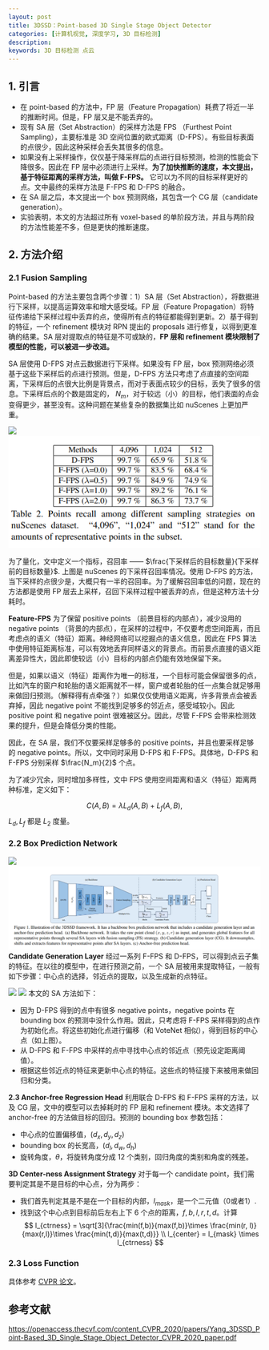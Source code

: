 ```yaml
---
layout: post
title: 3DSSD：Point-based 3D Single Stage Object Detector
categories: [计算机视觉, 深度学习, 3D 目标检测]
description: 
keywords: 3D 目标检测 点云
---
```


## 1. 引言
- 在 point-based 的方法中，FP 层（Feature Propagation）耗费了将近一半的推断时间。但是，FP 层又是不能丢弃的。
- 现有 SA 层（Set Abstraction）的采样方法是 FPS （Furthest Point Sampling），主要标准是 3D 空间位置的欧式距离（D-FPS）。有些目标表面的点很少，因此这种采样会丢失其很多的信息。
- 如果没有上采样操作，仅仅基于降采样后的点进行目标预测，检测的性能会下降很多。因此在 FP 层中必须进行上采样。**为了加快推断的速度，本文提出，基于特征距离的采样方法，叫做 F-FPS。** 它可以为不同的目标采样更好的点。文中最终的采样方法是 F-FPS 和 D-FPS 的融合。
- 在 SA 层之后，本文提出一个 box 预测网络，其包含一个 CG 层（candidate generation）。
- 实验表明，本文的方法超过所有 voxel-based 的单阶段方法，并且与两阶段的方法性能差不多，但是更快的推断速度。

## 2. 方法介绍
### 2.1 Fusion Sampling
Point-based 的方法主要包含两个步骤：1）SA 层（Set Abstraction），将数据进行下采样，以提高运算效率和增大感受域。FP 层（Feature Propagation）将特征传递给下采样过程中丢弃的点，使得所有点的特征都能得到更新。2）基于得到的特征，一个 refinement 模块对 RPN 提出的 proposals 进行修复，以得到更准确的结果。SA 层对提取点的特征是不可或缺的，**FP 层和 refinement 模块限制了模型的性能，可以被进一步改进。**

SA 层使用 D-FPS 对点云数据进行下采样。如果没有 FP 层，box 预测网络必须基于这些下采样后的点进行预测。但是，D-FPS 方法只考虑了点直接的空间距离，下采样后的点很大比例是背景点，而对于表面点较少的目标，丢失了很多的信息。下采样后点的个数是固定的， $N_m$，对于较远（小）的目标，他们表面的点会变得更少，甚至没有。这种问题在某些复杂的数据集比如 nuScenes 上更加严重。

![]({{site.baseurl}}/images/posts/3d/2020-11-14-3dssd-01.PNG)
![](../images/posts/3d/2020-11-14-3dssd-01.PNG)

<!-- ![]({{site.baseurl}}/images/posts/3d/2020-11-14-3dssd-01.PNG){:class="img-responsive"} -->

为了量化，文中定义一个指标，召回率 —— $\frac{下采样后的目标数量}{下采样前的目标数量}$. 上图是 nuScenes 的下采样召回率情况。使用 D-FPS 的方法，当下采样的点很少是，大概只有一半的召回率。为了缓解召回率低的问题，现在的方法都是使用 FP 层去上采样，召回下采样过程中被丢弃的点，但是这种方法十分耗时。

**Feature-FPS** 
为了保留 positive points （前景目标的内部点），减少没用的 negative points （背景的内部点），在采样的过程中，不仅要考虑空间距离，而且考虑点的语义（特征）距离。神经网络可以挖掘点的语义信息，因此在 FPS 算法中使用特征距离标准，可以有效地丢弃同样语义的背景点。而前景点直接的语义距离差异性大，因此即使较远（小）目标的内部点仍能有效地保留下来。

但是，如果以语义（特征）距离作为唯一的标准，一个目标可能会保留很多的点，比如汽车的窗户和轮胎的语义距离就不一样，窗户或者轮胎的任一点集合就足够用来做回归预测。（解释得有点牵强？）如果仅仅使用语义距离，许多背景点会被丢弃掉，因此 negative point 不能找到足够多的邻近点，感受域较小。因此 positive point 和 negative point 很难被区分。因此，尽管 F-FPS 会带来检测效果的提升，但是会降低分类的性能。

因此，在 SA 层，我们不仅要采样足够多的 positive points，并且也要采样足够的 negative points。所以，文中同时采用 D-FPS 和 F-FPS。具体地，D-FPS 和 F-FPS 分别采样 $\frac{N_m}{2}$ 个点。

为了减少冗余，同时增加多样性，文中 FPS 使用空间距离和语义（特征）距离两种标准，定义如下：

$$
C(A,B) =\lambda L_d(A,B)+L_f(A,B), 
$$
$L_d, L_f$ 都是 $L_2$ 度量。

### 2.2 Box Prediction Network


![]({{site.baseurl}}/images/posts/2020-11/3dssd-02.png)
![](../images/posts/2020-11/3dssd-02.png)
**Candidate Generation Layer**
经过一系列 F-FPS 和 D-FPS，可以得到点云子集的特征。在以往的模型中，在进行预测之前，一个 SA 层被用来提取特征，一般有如下步骤：中心点的选择，邻近点的提取，以及生成新的点特征。

![]({{site.baseurl}}/images/posts/2020-11/3dssd-03.png)
![](../images/2020-11/posts/3dssd-03.png)
本文的 SA 方法如下：
- 因为 D-FPS 得到的点中有很多 negative points，negative points 在 bounding box 的预测中没什么作用。因此，只考虑将 F-FPS 采样得到的点作为初始化点。将这些初始化点进行偏移（和 VoteNet 相似），得到目标的中心点（如上图）。
- 从 D-FPS 和 F-FPS 中采样的点中寻找中心点的邻近点（预先设定距离阈值）。
- 根据这些邻近点的特征来更新中心点的特征。这些点的特征接下来被用来做回归和分类。

**2.3 Anchor-free Regression Head**
利用联合 D-FPS 和 F-FPS 采样的方法，以及 CG 层，文中的模型可以去掉耗时的 FP 层和 refinement 模块。本文选择了 anchor-free 的方法做目标的回归。预测的 bounding box 参数包括：
- 中心点的位置偏移值，$(d_x, d_y, d_z)$
- bounding box 的长宽高，$(d_l, d_w, d_h)$ 
- 旋转角度，$\theta$，将旋转角度分成 12 个类别，回归角度的类别和角度的残差。

**3D Center-ness Assignment Strategy**
对于每一个 candidate point，我们需要判定其是不是目标的中心点，分为两步：
- 我们首先判定其是不是在一个目标的内部，$l_{mask}$，是一个二元值（0或者1）.
- 找到这个中心点到目标前后左右上下 6 个点的距离，$f,b,l,r,t,d$。计算 
  $$
  l_{ctrness} = \sqrt[3]{\frac{min(f,b)}{max(f,b)}\times \frac{min(r, l)}{max(r,l)}\times \frac{min(t,d)}{max(t,d)}} \\
  l_{center} = l_{mask} \times l_{ctrness}
  $$

### 2.3 Loss Function
具体参考 [CVPR 论文](https://openaccess.thecvf.com/content_CVPR_2020/papers/Yang_3DSSD_Point-Based_3D_Single_Stage_Object_Detector_CVPR_2020_paper.pdf)。

## 参考文献
https://openaccess.thecvf.com/content_CVPR_2020/papers/Yang_3DSSD_Point-Based_3D_Single_Stage_Object_Detector_CVPR_2020_paper.pdf





